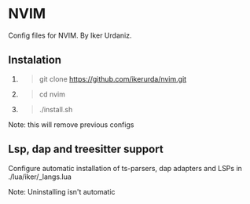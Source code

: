 # NVIM
Config files for NVIM. By Iker Urdaniz.

## Instalation
1. > git clone https://github.com/ikerurda/nvim.git
2. > cd nvim
3. > ./install.sh

Note: this will remove previous configs

## Lsp, dap and treesitter support
Configure automatic installation of ts-parsers, dap adapters and LSPs in ./lua/iker/_langs.lua

Note: Uninstalling isn't automatic
